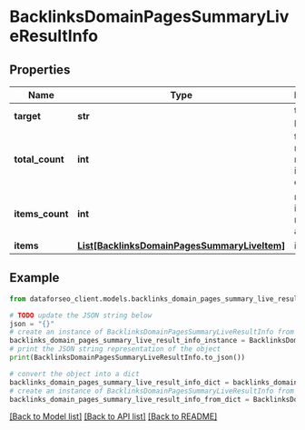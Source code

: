 # BacklinksDomainPagesSummaryLiveResultInfo


## Properties

Name | Type | Description | Notes
------------ | ------------- | ------------- | -------------
**target** | **str** | target in the post array | [optional] 
**total_count** | **int** | total number of relevant items in the database | [optional] 
**items_count** | **int** | number of items in the results array | [optional] 
**items** | [**List[BacklinksDomainPagesSummaryLiveItem]**](BacklinksDomainPagesSummaryLiveItem.md) | items array | [optional] 

## Example

```python
from dataforseo_client.models.backlinks_domain_pages_summary_live_result_info import BacklinksDomainPagesSummaryLiveResultInfo

# TODO update the JSON string below
json = "{}"
# create an instance of BacklinksDomainPagesSummaryLiveResultInfo from a JSON string
backlinks_domain_pages_summary_live_result_info_instance = BacklinksDomainPagesSummaryLiveResultInfo.from_json(json)
# print the JSON string representation of the object
print(BacklinksDomainPagesSummaryLiveResultInfo.to_json())

# convert the object into a dict
backlinks_domain_pages_summary_live_result_info_dict = backlinks_domain_pages_summary_live_result_info_instance.to_dict()
# create an instance of BacklinksDomainPagesSummaryLiveResultInfo from a dict
backlinks_domain_pages_summary_live_result_info_from_dict = BacklinksDomainPagesSummaryLiveResultInfo.from_dict(backlinks_domain_pages_summary_live_result_info_dict)
```
[[Back to Model list]](../README.md#documentation-for-models) [[Back to API list]](../README.md#documentation-for-api-endpoints) [[Back to README]](../README.md)


